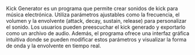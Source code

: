 Kick Generator es un programa que permite crear sonidos de kick para música electrónica. Utiliza parámetros ajustables como la frecuencia, el volumen y la envolvente (attack, decay, sustain, release) para personalizar el sonido. Los usuarios pueden preescuchar el kick generado y exportarlo como un archivo de audio. Además, el programa ofrece una interfaz gráfica intuitiva donde se pueden modificar estos parámetros y visualizar la forma de onda y la envolvente en tiempo real.
